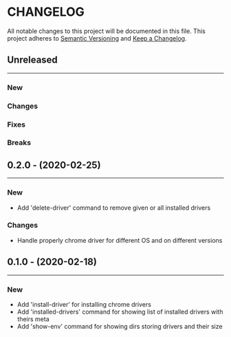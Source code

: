 # CHANGELOG

All notable changes to this project will be documented in this file.
This project adheres to [Semantic Versioning](http://semver.org/) and [Keep a Changelog](http://keepachangelog.com/).



## Unreleased
---

### New

### Changes

### Fixes

### Breaks


## 0.2.0 - (2020-02-25)
---

### New
* Add 'delete-driver' command to remove given or all installed drivers

### Changes
* Handle properly chrome driver for different OS and on different versions


## 0.1.0 - (2020-02-18)
---

### New
* Add 'install-driver' for installing chrome drivers
* Add 'installed-drivers' command for showing list of installed drivers with theirs meta
* Add 'show-env' command for showing dirs storing drivers and their size


